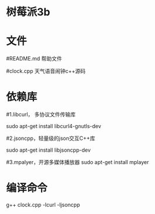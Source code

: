 # 树莓派3b

# 文件

#README.md 帮助文件

#clock.cpp 天气语音闹钟c++源码

# 依赖库

#1.libcurl， 多协议文件传输库

sudo apt-get install libcurl4-gnutls-dev

#2.jsoncpp，轻量级的json交互C++库

sudo apt-get install  libjsoncpp-dev

#3.mpalyer，开源多媒体播放器
sudo apt-get install mplayer

# 编译命令

g++ clock.cpp -lcurl -ljsoncpp
